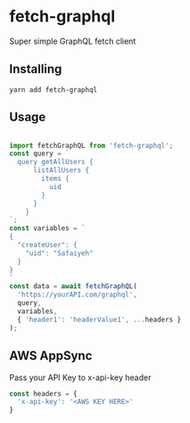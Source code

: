# fetch-graphql
Super simple GraphQL fetch client

## Installing
`yarn add fetch-graphql`

## Usage
```javascript

import fetchGraphQL from 'fetch-graphql';
const query = `
  query getAllUsers {
      listAllUsers {
        items {
          uid
        }
      }
    }
`;
const variables = `
{
  "createUser": {
    "uid": "Safaiyeh"
  }
}
`
const data = await fetchGraphQL(
  'https://yourAPI.com/graphql', 
  query,
  variables,
  { 'header1': 'headerValue1', ...headers }
);

```

## AWS AppSync
Pass your API Key to x-api-key header
```javascript
const headers = {
  'x-api-key': '<AWS KEY HERE>'
}
```

